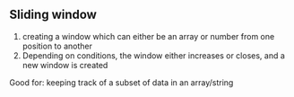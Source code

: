 ## Sliding window

1. creating a window which can either be an array or number from one position to another
2. Depending on conditions, the window either increases or closes, and a new window is created

Good for:
keeping track of a subset of data in an array/string